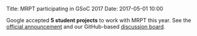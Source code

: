 Title: MRPT participating in GSoC 2017
Date: 2017-05-01 10:00

Google accepted **5 student projects** to work with MRPT this year.
See the [official announcement](https://summerofcode.withgoogle.com/organizations/6336876744015872/)
and our GitHub-based [discussion board](https://github.com/MRPT/GSoC2017-discussions).
